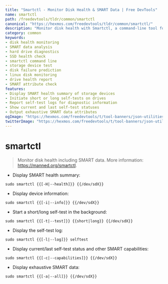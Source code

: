 ```yaml
---
title: "Smartctl - Monitor Disk Health & SMART Data | Free DevTools"
name: smartctl
path: /freedevtools/tldr/common/smartctl
canonical: "https://hexmos.com/freedevtools/tldr/common/smartctl/"
description: "Monitor disk health with Smartctl, a command-line tool for checking SMART data and running self-tests. Free online tool, no registration required."
category: common
keywords:
- disk health monitoring
- SMART data analysis
- hard drive diagnostics
- SSD health check
- smartctl command line
- storage device test
- disk failure prediction
- linux disk monitoring
- drive health report
- SMART attribute check
features:
- Display SMART health summary of storage devices
- Initiate short or long self-tests on drives
- Report self-test logs for diagnostic information
- Show current and last self-test statuses
- Output exhaustive SMART data attributes
ogImage: "https://hexmos.com/freedevtools/t/tool-banners/json-utilities-banner.png"
twitterImage: "https://hexmos.com/freedevtools/t/tool-banners/json-utilities-banner.png"
---
```


# smartctl

> Monitor disk health including SMART data.
> More information: <https://manned.org/smartctl>.

- Display SMART health summary:

`sudo smartctl {{[-H|--health]}} {{/dev/sdX}}`

- Display device information:

`sudo smartctl {{[-i|--info]}} {{/dev/sdX}}`

- Start a short/long self-test in the background:

`sudo smartctl {{[-t|--test]}} {{short|long}} {{/dev/sdX}}`

- Display the self-test log:

`sudo smartctl {{[-l|--log]}} selftest`

- Display current/last self-test status and other SMART capabilities:

`sudo smartctl {{[-c|--capabilities]}} {{/dev/sdX}}`

- Display exhaustive SMART data:

`sudo smartctl {{[-a|--all]}} {{/dev/sdX}}`
